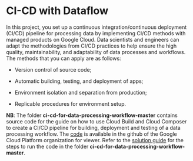 # CI-CD with Dataflow

In this project, you set up a continuous integration/continuous deployment (CI/CD) pipeline for processing data by implementing CI/CD methods with managed products on Google Cloud. Data scientists and engineers can adapt the methodologies from CI/CD practices to help ensure the high quality, maintainability, and adaptability of data processes and workflows. The methods that you can apply are as follows:

* Version control of source code;

* Automatic building, testing, and deployment of apps;

* Environment isolation and separation from production;

* Replicable procedures for environment setup.

**NB**: The folder **ci-cd-for-data-processing-workflow-master** contains source code for the guide on how to use Cloud Build and Cloud Composer to create a CI/CD pipeline for building, deployment and testing of a data processing workflow. The [code](https://github.com/GoogleCloudPlatform/ci-cd-for-data-processing-workflow) is available in the github of the Google Cloud Platform organization for viewer. Refer to the [solution guide](https://cloud.google.com/solutions/cicd-pipeline-for-data-processing) for the steps to run the code in the folder **ci-cd-for-data-processing-workflow-master**.

